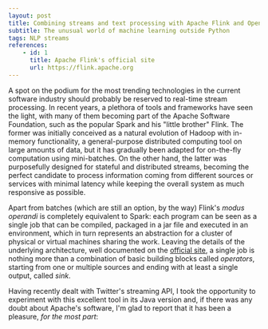 ```yaml
---
layout: post
title: Combining streams and text processing with Apache Flink and OpenNLP
subtitle: The unusual world of machine learning outside Python
tags: NLP streams
references:
    - id: 1
      title: Apache Flink's official site
      url: https://flink.apache.org
---
```


A spot on the podium for the most trending technologies in the current software industry should probably be reserved to real-time stream processing. In recent years, a plethora of tools and frameworks have seen the light, with many of them becoming part of the Apache Software Foundation, such as the popular Spark and his "little brother" Flink.
The former was initially conceived as a natural evolution of Hadoop with in-memory functionality, a general-purpose distributed computing tool on large amounts of data, but it has gradually been adapted for on-the-fly computation using mini-batches.
On the other hand, the latter was purposefully designed for stateful and distributed streams, becoming the perfect candidate to process information coming from different sources or services with minimal latency while keeping the overall system as much responsive as possible.

Apart from batches (which are still an option, by the way) Flink's _modus operandi_ is completely equivalent to Spark: each program can be seen as a single job that can be compiled, packaged in a jar file and executed in an environment, which in turn represents an abstraction for a cluster of physical or virtual machines sharing the work.
Leaving the details of the underlying architecture, well documented on the [official site](#ref-1), a single job is nothing more than a combination of basic building blocks called _operators_, starting from one or multiple sources and ending with at least a single output, called _sink_.

Having recently dealt with Twitter's streaming API, I took the opportunity to experiment with this excellent tool in its Java version and, if there was any doubt about Apache's software, I'm glad to report that it has been a pleasure, _for the most part_: